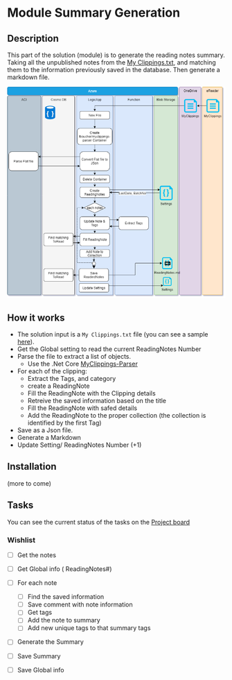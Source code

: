 # Module Summary Generation

## Description

This part of the solution (module) is to generate the reading notes summary. Taking all the unpublished notes from the [My Clippings.txt](data/My%20Clippings.txt), and matching them to the  information previously saved in the database. Then generate a markdown file.

![GeneratingSummary][GeneratingSummary]

## How it works

- The solution input is a `My Clippings.txt` file (you can see a sample [here](data/My%20Clippings.txt)).
- Get the Global setting to read the current ReadingNotes Number
- Parse the file to extract a list of objects.
    - Use the .Net Core [MyClippings-Parser](https://github.com/FBoucher/MyClippings-Parser)
- For each of the clipping:
    - Extract the Tags, and category
    - create a ReadingNote
    - Fill the ReadingNote with the Clipping details
    - Retreive the saved information based on the title
    - Fill the ReadingNote with safed details
    - Add the ReadingNote to the proper collection (the collection is identified by the first Tag)
- Save as a Json file.
- Generate a Markdown
- Update Setting/ ReadingNotes Number (+1)

## Installation

(more to come)

## Tasks

You can see the current status of the tasks on the [Project board](https://github.com/FBoucher/ReadingNotes/projects/3)

### Wishlist

- [ ] Get the notes
- [ ] Get Global info ( ReadingNotes#)
- [ ] For each note
  - [ ] Find the saved information
  - [ ] Save comment with note information
  - [ ] Get tags
  - [ ] Add the note to summary
  - [ ] Add new unique tags to that summary tags
- [ ] Generate the Summary
- [ ] Save Summary
- [ ] Save Global info



[GeneratingSummary]: medias/ReadingNotes_3-0-Generating_Sumary.png 'Generating the Summary'
